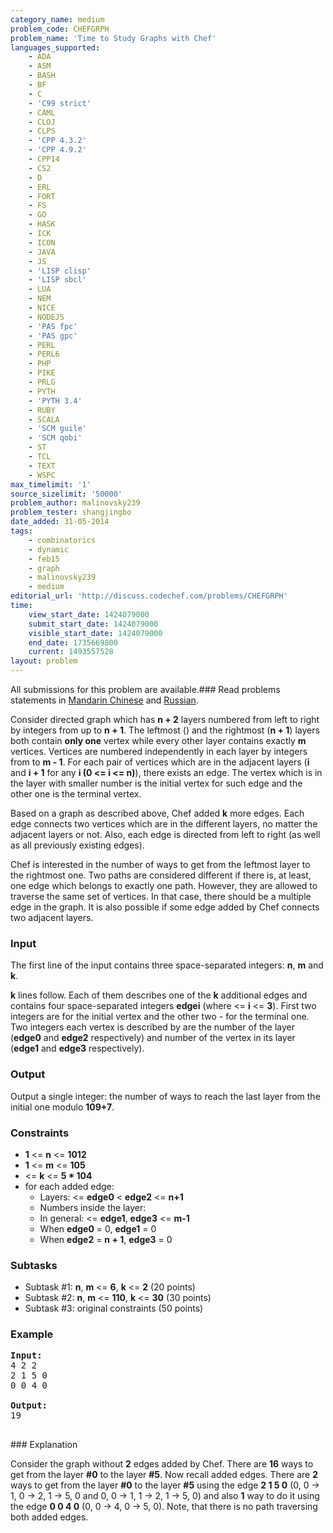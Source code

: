 ```yaml
---
category_name: medium
problem_code: CHEFGRPH
problem_name: 'Time to Study Graphs with Chef'
languages_supported:
    - ADA
    - ASM
    - BASH
    - BF
    - C
    - 'C99 strict'
    - CAML
    - CLOJ
    - CLPS
    - 'CPP 4.3.2'
    - 'CPP 4.9.2'
    - CPP14
    - CS2
    - D
    - ERL
    - FORT
    - FS
    - GO
    - HASK
    - ICK
    - ICON
    - JAVA
    - JS
    - 'LISP clisp'
    - 'LISP sbcl'
    - LUA
    - NEM
    - NICE
    - NODEJS
    - 'PAS fpc'
    - 'PAS gpc'
    - PERL
    - PERL6
    - PHP
    - PIKE
    - PRLG
    - PYTH
    - 'PYTH 3.4'
    - RUBY
    - SCALA
    - 'SCM guile'
    - 'SCM qobi'
    - ST
    - TCL
    - TEXT
    - WSPC
max_timelimit: '1'
source_sizelimit: '50000'
problem_author: malinovsky239
problem_tester: shangjingbo
date_added: 31-05-2014
tags:
    - combinatorics
    - dynamic
    - feb15
    - graph
    - malinovsky239
    - medium
editorial_url: 'http://discuss.codechef.com/problems/CHEFGRPH'
time:
    view_start_date: 1424079000
    submit_start_date: 1424079000
    visible_start_date: 1424079000
    end_date: 1735669800
    current: 1493557528
layout: problem
---
```

All submissions for this problem are available.###  Read problems statements in [Mandarin Chinese](http://www.codechef.com/download/translated/FEB15/mandarin/CHEFGRPH.pdf) and [Russian](http://www.codechef.com/download/translated/FEB15/russian/CHEFGRPH.pdf).

Consider directed graph which has **n + 2** layers numbered from left to right by integers from  up to **n + 1**. The leftmost () and the rightmost (**n + 1**) layers both contain **only one** vertex while every other layer contains exactly **m** vertices. Vertices are numbered independently in each layer by integers from  to **m - 1**. For each pair of vertices which are in the adjacent layers (**i** and **i + 1** for any **i (0 <= i <= n)**), there exists an edge. The vertex which is in the layer with smaller number is the initial vertex for such edge and the other one is the terminal vertex.

Based on a graph as described above, Chef added **k** more edges. Each edge connects two vertices which are in the different layers, no matter the adjacent layers or not. Also, each edge is directed from left to right (as well as all previously existing edges).

Chef is interested in the number of ways to get from the leftmost layer to the rightmost one. Two paths are considered different if there is, at least, one edge which belongs to exactly one path. However, they are allowed to traverse the same set of vertices. In that case, there should be a multiple edge in the graph. It is also possible if some edge added by Chef connects two adjacent layers.

### Input

The first line of the input contains three space-separated integers: **n**, **m** and **k**.

**k** lines follow. Each of them describes one of the **k** additional edges and contains four space-separated integers **edgei** (where  <= **i** <= **3**). First two integers are for the initial vertex and the other two - for the terminal one. Two integers each vertex is described by are the number of the layer (**edge0** and **edge2** respectively) and number of the vertex in its layer (**edge1** and **edge3** respectively).

### Output

Output a single integer: the number of ways to reach the last layer from the initial one modulo **109+7**.

### Constraints

- **1** <= **n** <= **1012**
- **1** <= **m** <= **105**
- <= **k** <= **5 \* 104**
- for each added edge: 
  - Layers:  <= **edge0** < **edge2** <= **n+1**
  - Numbers inside the layer:
  - In general:  <= **edge1**, **edge3** <= **m-1**
  - When **edge0** = 0, **edge1** = 0
  - When **edge2** = **n + 1**, **edge3** = 0

### Subtasks

- Subtask #1: **n**, **m** <= **6**, **k** <= **2** (20 points)
- Subtask #2: **n**, **m** <= **110**, **k** <= **30** (30 points)
- Subtask #3: original constraints (50 points)

### Example

<pre><b>Input:</b>
4 2 2
2 1 5 0
0 0 4 0

<b>Output:</b>
19

</pre>### Explanation
Consider the graph without **2** edges added by Chef. There are **16** ways to get from the layer **\#0** to the layer **\#5**. Now recall added edges. There are **2** ways to get from the layer **\#0** to the layer **\#5** using the edge **2 1 5 0** (0, 0 -> 1, 0 -> 2, 1 -> 5, 0 and 0, 0 -> 1, 1 -> 2, 1 -> 5, 0) and also **1** way to do it using the edge **0 0 4 0** (0, 0 -> 4, 0 -> 5, 0). Note, that there is no path traversing both added edges.
